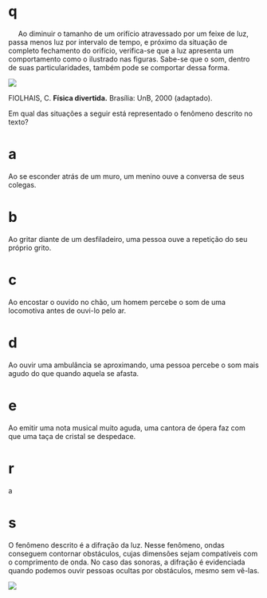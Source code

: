 # q
     Ao diminuir o tamanho de um orifício atravessado por um feixe de luz, passa menos luz por intervalo de tempo, e próximo da situação de completo fechamento do orifício, verifica-se que a luz apresenta um comportamento como o ilustrado nas figuras. Sabe-se que o som, dentro de suas particularidades, também pode se comportar dessa forma.

![](https://firebasestorage.googleapis.com/v0/b/firebase-enemio.appspot.com/o/questoes%2F939%2F9d264796-5926-c24e-af32-bcabe1d2f7dc.png?alt=media\&token=37220ddb-2281-4c1b-add1-0f2d3a37f980)

FIOLHAIS, C. **Física divertida.** Brasília: UnB, 2000 (adaptado).

Em qual das situações a seguir está representado o fenômeno descrito no texto?

# a
Ao se esconder atrás de um muro, um menino ouve a conversa de seus colegas.

# b
Ao gritar diante de um desfiladeiro, uma pessoa ouve a repetição do seu próprio grito.

# c
Ao encostar o ouvido no chão, um homem percebe o som de uma locomotiva antes de ouvi-lo pelo ar.

# d
Ao ouvir uma ambulância se aproximando, uma pessoa percebe o som mais agudo do que quando aquela se afasta.

# e
Ao emitir uma nota musical muito aguda, uma cantora de ópera faz com que uma taça de cristal se despedace.

# r
a

# s
O fenômeno descrito é a difração da luz. Nesse fenômeno, ondas conseguem contornar obstáculos, cujas dimensões sejam compatíveis com o comprimento de onda. No caso das sonoras, a difração é evidenciada quando podemos ouvir pessoas ocultas por obstáculos, mesmo sem vê-las.

![](https://firebasestorage.googleapis.com/v0/b/firebase-enemio.appspot.com/o/questoes%2F939%2Fbdf938f8-8e30-86d1-c5a9-3b7e6c46ef32.png?alt=media\&token=383bbac1-0ddd-4f4d-b720-fbe2d51485d8)

 

